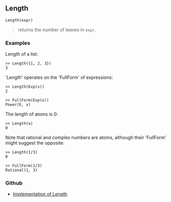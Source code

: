 ## Length

```
Length(expr)
```

> returns the number of leaves in `expr`.

### Examples

Length of a list:

```
>> Length({1, 2, 3})
3
```

'Length' operates on the 'FullForm' of expressions:

```
>> Length(Exp(x))
2

>> FullForm(Exp(x))
Power(E, x)
```

The length of atoms is 0:

```
>> Length(a)
0
```

Note that rational and complex numbers are atoms, although their 'FullForm' might suggest the opposite:

```
>> Length(1/3)
0
 
>> FullForm(1/3)
Rational(1, 3)
```
### Github
* [Implementation of Length](https://github.com/axkr/symja_android_library/blob/master/symja_android_library/matheclipse-core/src/main/java/org/matheclipse/core/builtin/ListFunctions.java#L3489) 
